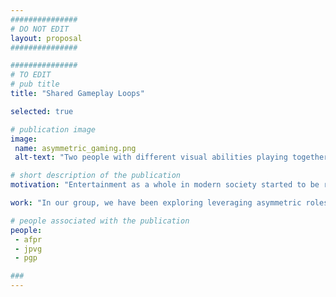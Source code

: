 ```yaml
---
###############
# DO NOT EDIT
layout: proposal
###############

###############
# TO EDIT
# pub title
title: "Shared Gameplay Loops"

selected: true

# publication image
image:
 name: asymmetric_gaming.png
 alt-text: "Two people with different visual abilities playing together and having fun" # provide a short description for the image #a11y

# short description of the publication
motivation: "Entertainment as a whole in modern society started to be recognized as a fundamental part of our lives and well-being. Gaming has a long list of potential benefits including coping with anxiety, social bonding, or as a creative outlet. While there is a vast array of options available for playing together, players are very limited in the experiences they are able to share when there is a significant difference in skill, ability, and gaming tastes among others."

work: "In our group, we have been exploring leveraging asymmetric roles to create asymmetric games that provide opportunities for shared play. In this topic, you will have the opportunity to delve deeper into the design of Asymmetric Games and explore how to create and expand shared gameplay loops to cater to different family members."

# people associated with the publication
people:
 - afpr
 - jpvg
 - pgp

###
---
```

